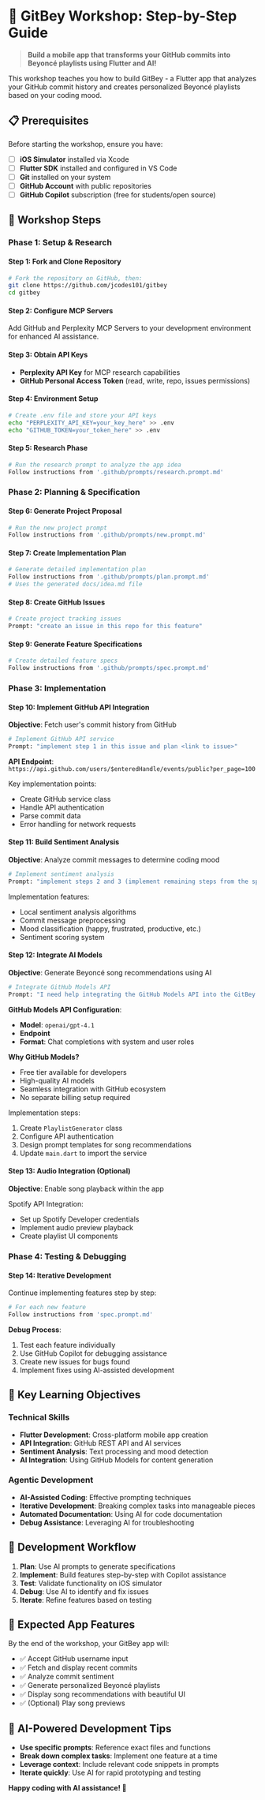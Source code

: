 # 🎵 GitBey Workshop: Step-by-Step Guide

> **Build a mobile app that transforms your GitHub commits into Beyoncé playlists using Flutter and AI!**

This workshop teaches you how to build GitBey - a Flutter app that analyzes your GitHub commit history and creates personalized Beyoncé playlists based on your coding mood.

## 📋 Prerequisites

Before starting the workshop, ensure you have:

- [ ] **iOS Simulator** installed via Xcode
- [ ] **Flutter SDK** installed and configured in VS Code
- [ ] **Git** installed on your system
- [ ] **GitHub Account** with public repositories
- [ ] **GitHub Copilot** subscription (free for students/open source)

## 🚀 Workshop Steps

### Phase 1: Setup & Research

#### Step 1: Fork and Clone Repository

```bash
# Fork the repository on GitHub, then:
git clone https://github.com/jcodes101/gitbey
cd gitbey
```

#### Step 2: Configure MCP Servers

Add GitHub and Perplexity MCP Servers to your development environment for enhanced AI assistance.

#### Step 3: Obtain API Keys

- **Perplexity API Key** for MCP research capabilities
- **GitHub Personal Access Token** (read, write, repo, issues permissions)

#### Step 4: Environment Setup

```bash
# Create .env file and store your API keys
echo "PERPLEXITY_API_KEY=your_key_here" >> .env
echo "GITHUB_TOKEN=your_token_here" >> .env
```

#### Step 5: Research Phase

```bash
# Run the research prompt to analyze the app idea
Follow instructions from '.github/prompts/research.prompt.md'
```

### Phase 2: Planning & Specification

#### Step 6: Generate Project Proposal

```bash
# Run the new project prompt
Follow instructions from '.github/prompts/new.prompt.md'
```

#### Step 7: Create Implementation Plan

```bash
# Generate detailed implementation plan
Follow instructions from '.github/prompts/plan.prompt.md'
# Uses the generated docs/idea.md file
```

#### Step 8: Create GitHub Issues

```bash
# Create project tracking issues
Prompt: "create an issue in this repo for this feature"
```

#### Step 9: Generate Feature Specifications

```bash
# Create detailed feature specs
Follow instructions from '.github/prompts/spec.prompt.md'
```

### Phase 3: Implementation

#### Step 10: Implement GitHub API Integration

**Objective**: Fetch user's commit history from GitHub

```bash
# Implement GitHub API service
Prompt: "implement step 1 in this issue and plan <link to issue>"
```

**API Endpoint**: `https://api.github.com/users/$enteredHandle/events/public?per_page=100`

Key implementation points:

- Create GitHub service class
- Handle API authentication
- Parse commit data
- Error handling for network requests

#### Step 11: Build Sentiment Analysis

**Objective**: Analyze commit messages to determine coding mood

```bash
# Implement sentiment analysis
Prompt: "implement steps 2 and 3 (implement remaining steps from the spec)"
```

Implementation features:

- Local sentiment analysis algorithms
- Commit message preprocessing
- Mood classification (happy, frustrated, productive, etc.)
- Sentiment scoring system

#### Step 12: Integrate AI Models

**Objective**: Generate Beyoncé song recommendations using AI

```bash
# Integrate GitHub Models API
Prompt: "I need help integrating the GitHub Models API into the GitBey Flutter app to generate personalized Beyoncé song playlists based on GitHub commit sentiment analysis"
```

**GitHub Models API Configuration**:

- **Model**: `openai/gpt-4.1`
- **Endpoint**
- **Format**: Chat completions with system and user roles

**Why GitHub Models?**

- Free tier available for developers
- High-quality AI models
- Seamless integration with GitHub ecosystem
- No separate billing setup required

Implementation steps:

1. Create `PlaylistGenerator` class
2. Configure API authentication
3. Design prompt templates for song recommendations
4. Update `main.dart` to import the service

#### Step 13: Audio Integration (Optional)

**Objective**: Enable song playback within the app

Spotify API Integration:

- Set up Spotify Developer credentials
- Implement audio preview playback
- Create playlist UI components

### Phase 4: Testing & Debugging

#### Step 14: Iterative Development

Continue implementing features step by step:

```bash
# For each new feature
Follow instructions from 'spec.prompt.md'
```

**Debug Process**:

1. Test each feature individually
2. Use GitHub Copilot for debugging assistance
3. Create new issues for bugs found
4. Implement fixes using AI-assisted development

## 🎯 Key Learning Objectives

### Technical Skills

- **Flutter Development**: Cross-platform mobile app creation
- **API Integration**: GitHub REST API and AI services
- **Sentiment Analysis**: Text processing and mood detection
- **AI Integration**: Using GitHub Models for content generation

### Agentic Development

- **AI-Assisted Coding**: Effective prompting techniques
- **Iterative Development**: Breaking complex tasks into manageable pieces
- **Automated Documentation**: Using AI for code documentation
- **Debug Assistance**: Leveraging AI for troubleshooting

## 🔧 Development Workflow

1. **Plan**: Use AI prompts to generate specifications
2. **Implement**: Build features step-by-step with Copilot assistance
3. **Test**: Validate functionality on iOS simulator
4. **Debug**: Use AI to identify and fix issues
5. **Iterate**: Refine features based on testing

## 📱 Expected App Features

By the end of the workshop, your GitBey app will:

- ✅ Accept GitHub username input
- ✅ Fetch and display recent commits
- ✅ Analyze commit sentiment
- ✅ Generate personalized Beyoncé playlists
- ✅ Display song recommendations with beautiful UI
- ✅ (Optional) Play song previews

## 🤖 AI-Powered Development Tips

- **Use specific prompts**: Reference exact files and functions
- **Break down complex tasks**: Implement one feature at a time
- **Leverage context**: Include relevant code snippets in prompts
- **Iterate quickly**: Use AI for rapid prototyping and testing

**Happy coding with AI assistance! 🚀**

